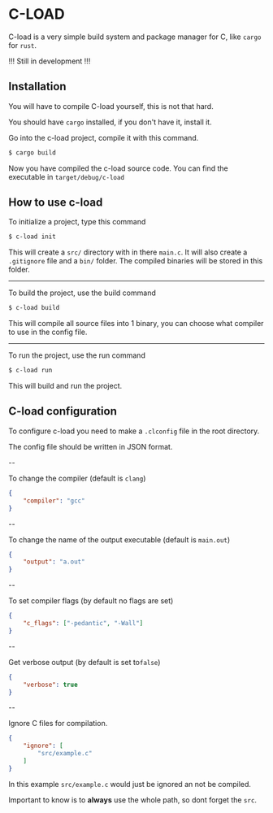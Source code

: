 # C-LOAD

C-load is a very simple build system and package manager for C, like `cargo` for `rust`.

!!! Still in development !!!

## Installation
You will have to compile C-load yourself, this is not that hard. 

You should have `cargo` installed, if you don't have it, install it.

Go into the c-load project, compile it with this command.

```bash
$ cargo build
```

Now you have compiled the c-load source code.
You can find the executable in `target/debug/c-load`

## How to use c-load
To initialize a project, type this command

```bash
$ c-load init
```

This will create a `src/` directory with in there `main.c`. It will also create a `.gitignore` file
and a `bin/` folder. The compiled binaries will be stored in this folder.

--- 

To build the project, use the build command
```bash
$ c-load build
```

This will compile all source files into 1 binary, you can choose what compiler to use in the config file.

---

To run the project, use the run command
```bash
$ c-load run
```

This will build and run the project.

## C-load configuration
To configure c-load you need to make a `.clconfig` file in the root directory.

The config file should be written in JSON format.

--

To change the compiler (default is `clang`)
```json
{
    "compiler": "gcc"
}
```

--

To change the name of the output executable (default is `main.out`)
```json
{
    "output": "a.out"
}
```

--

To set compiler flags (by default no flags are set)
```json
{
    "c_flags": ["-pedantic", "-Wall"]
}
```

-- 

Get verbose output (by default is set to`false`)
```json
{
    "verbose": true
}
```

--

Ignore C files for compilation.
```json
{
    "ignore": [
        "src/example.c"
    ]
}
```

In this example `src/example.c` would just be ignored an not be compiled.

Important to know is to **always** use the whole path, so dont forget the `src`.